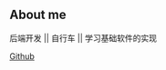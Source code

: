 
## About me

 后端开发 || 自行车 || 学习基础软件的实现
  
  [Github](https://github.com/carlclone) 
  

  

<!--

|| [Leetcode](https://leetcode.com/carlclone/) || [Jianshu](https://www.jianshu.com/u/baea2de7cc1a) || [LaravelChina](https://learnku.com/blog/carlclone)

## 内容摘要

- [课程 Labs](./labs/csapp-proxy.md): 做过的一些有意思的编程 Lab 的总结记录
- [构建自己的 X 项目](./build-my-own-x/jquery.md): 对各种感兴趣的成熟开源项目或工具, 尝试构建一个最基础可行版本, 以此学习程序原理的过程
- [工具](./tools/xdebug.md): 作为一位后端开发, 积累下来的一些提升效率的技巧分享
- [PHP](): 和 PHP 有关的记录

...

-->